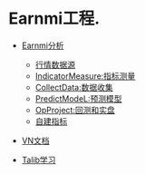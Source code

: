 # Earnmi工程.

* [Earnmi分析](earnmi_docs/README.md)
    * [行情数据源](earnmi_docs/book/数据源.md)
    * [IndicatorMeasure:指标测量](earnmi_docs/book/指标测量.md)
    * [CollectData:数据收集]()
    * [PredictModeL:预测模型]()
    * [OpProject:回测和实盘](earnmi_docs/book/op_project.md)
    * [自建指标](earnmi_docs/book/自建指标.md)
     
* [VN文档](README.md)
* [Talib学习](earnmi_docs/Talib学习.md)
